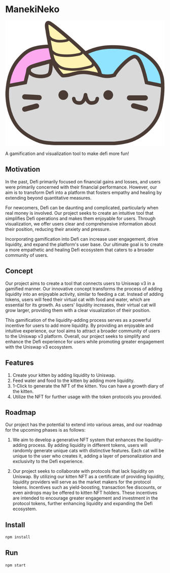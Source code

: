 # ManekiNeko

![cat logo](https://raw.githubusercontent.com/AishaLin/2023-eth-tokyo-hackathon/main/logo.svg)

A gamification and visualization tool to make defi more fun!

## Motivation

In the past, Defi primarily focused on financial gains and losses, and users were primarily concerned with their financial performance. However, our aim is to transform Defi into a platform that fosters empathy and healing by extending beyond quantitative measures.

For newcomers, Defi can be daunting and complicated, particularly when real money is involved. Our project seeks to create an intuitive tool that simplifies Defi operations and makes them enjoyable for users. Through visualization, we offer users clear and comprehensive information about their position, reducing their anxiety and pressure.

Incorporating gamification into Defi can increase user engagement, drive liquidity, and expand the platform's user base. Our ultimate goal is to create a more empathetic and healing Defi ecosystem that caters to a broader community of users.

## Concept

Our project aims to create a tool that connects users to Uniswap v3 in a gamified manner. Our innovative concept transforms the process of adding liquidity into an enjoyable activity, similar to feeding a cat. Instead of adding tokens, users will feed their virtual cat with food and water, which are essential for its growth. As users' liquidity increases, their virtual cat will grow larger, providing them with a clear visualization of their position.

This gamification of the liquidity-adding process serves as a powerful incentive for users to add more liquidity. By providing an enjoyable and intuitive experience, our tool aims to attract a broader community of users to the Uniswap v3 platform. Overall, our project seeks to simplify and enhance the Defi experience for users while promoting greater engagement with the Uniswap v3 ecosystem.

## Features

1. Create your kitten by adding liquidity to Uniswap.
2. Feed water and food to the kitten by adding more liquidity.
3. 1-Click to generate the NFT of the kitten. You can have a growth diary of the kitten.
4. Utilize the NFT for further usage with the token protocols you provided.

## Roadmap

Our project has the potential to extend into various areas, and our roadmap for the upcoming phases is as follows:

1. We aim to develop a generative NFT system that enhances the liquidity-adding process. By adding liquidity in different tokens, users will randomly generate unique cats with distinctive features. Each cat will be unique to the user who creates it, adding a layer of personalization and exclusivity to the Defi experience.

2. Our project seeks to collaborate with protocols that lack liquidity on Uniswap. By utilizing our kitten NFT as a certificate of providing liquidity, liquidity providers will serve as the market makers for the protocol tokens. Incentives such as yield-boosting, transaction fee discounts, or even airdrops may be offered to kitten NFT holders. These incentives are intended to encourage greater engagement and investment in the protocol tokens, further enhancing liquidity and expanding the Defi ecosystem.

## Install

```bash
npm install
```

## Run

```bash
npm start
```

